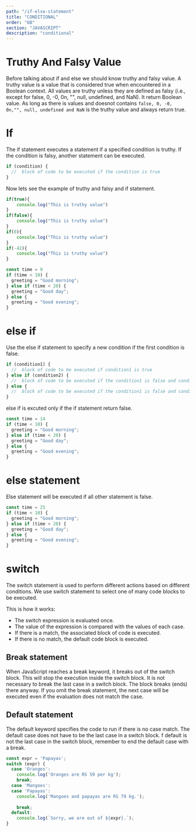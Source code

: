 ```yaml
---
path: "/if-else-statement"
title: "CONDITIONAL"
order: "6B"
section: "JAVASCRIPT"
description: "conditional"
---
```


# Truthy And Falsy Value 

Before talking about if and else we should know truthy and falsy value. A truthy value is a value that is considered true when encountered in a Boolean context. All values are truthy unless they are defined as falsy (i.e., except for false, 0, -0, 0n, "", null, undefined, and NaN). It return Boolean value. As long as there is values and doesnot contains `false, 0, -0, 0n,"", null, undefined and NaN` is the truthy value and always return true.

# If
The if statement executes a statement if a specified condition is truthy. If the condition is falsy, another statement can be executed.

```js
if (condition) {
  //  block of code to be executed if the condition is true
}
```
Now lets see the example of truthy and falsy and if statement.

```js
if(true){
    console.log("This is truthy value")
}
if(false){
    console.log("This is truthy value")
}
if(0){
    console.log("This is truthy value")
}
if(-42){
    console.log("This is truthy value")
}
```
```js
const time = 9
if (time < 10) {
  greeting = "Good morning";
} else if (time < 20) {
  greeting = "Good day";
} else {
  greeting = "Good evening";
}
```
# else if
Use the else if statement to specify a new condition if the first condition is false.

```js
if (condition1) {
  //  block of code to be executed if condition1 is true
} else if (condition2) {
  //  block of code to be executed if the condition1 is false and condition2 is true
} else {
  //  block of code to be executed if the condition1 is false and condition2 is false
}
```
else if is excuted only if the if statement return false.
```js
const time = 14
if (time < 10) {
  greeting = "Good morning";
} else if (time < 20) {
  greeting = "Good day";
} else {
  greeting = "Good evening";
}
```

# else statement

Else statement will be executed if all other statement is false.

```js
const time = 25
if (time < 10) {
  greeting = "Good morning";
} else if (time < 20) {
  greeting = "Good day";
} else {
  greeting = "Good evening";
}
```

# switch  

The switch statement is used to perform different actions based on different conditions. We use switch statement to select one of many code blocks to be executed.

This is how it works:

- The switch expression is evaluated once.
- The value of the expression is compared with the values of each case.
- If there is a match, the associated block of code is executed.
- If there is no match, the default code block is executed.

## Break statement

When JavaScript reaches a break keyword, it breaks out of the switch block.
This will stop the execution inside the switch block.
It is not necessary to break the last case in a switch block. The block breaks (ends) there anyway. If you omit the break statement, the next case will be executed even if the evaluation does not match the case.

## Default statement

The default keyword specifies the code to run if there is no case match. The default case does not have to be the last case in a switch block. f default is not the last case in the switch block, remember to end the default case with a break.

```js
const expr = 'Papayas';
switch (expr) {
  case 'Oranges':
    console.log('Oranges are RS 59 per kg');
    break;
  case 'Mangoes':
  case 'Papayas':
    console.log('Mangoes and papayas are RS 79 kg.');
    
    break;
  default:
    console.log(`Sorry, we are out of ${expr}.`);
}
```


